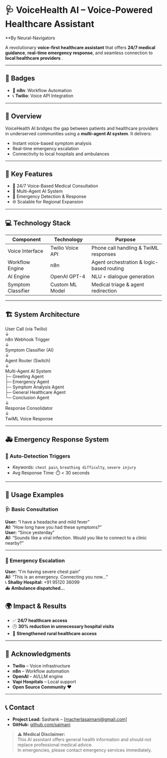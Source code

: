 # 🩺 VoiceHealth AI – Voice-Powered Healthcare Assistant  
**By Neural-Navigators 

A revolutionary **voice-first healthcare assistant** that offers **24/7 medical guidance**, **real-time emergency response**, and seamless connection to **local healthcare providers** .

---

## 🏅 Badges  
- 🧩 **n8n**: Workflow Automation  
- 📞 **Twilio**: Voice API Integration  

---

## 🧭 Overview  
VoiceHealth AI bridges the gap between patients and healthcare providers in underserved communities using a **multi-agent AI system**. It delivers:
- Instant voice-based symptom analysis  
- Real-time emergency escalation  
- Connectivity to local hospitals and ambulances  

---

## 🎯 Key Features  
- 🔁 24/7 Voice-Based Medical Consultation  
- 🧠 Multi-Agent AI System  
- 🚨 Emergency Detection & Response    
- 🌐 Scalable for Regional Expansion  

---

## 💻 Technology Stack  

| Component         | Technology         | Purpose                                           |
|------------------|--------------------|---------------------------------------------------|
| Voice Interface   | Twilio Voice API   | Phone call handling & TwiML responses             |
| Workflow Engine   | n8n                | Agent orchestration & logic-based routing         |
| AI Engine         | OpenAI GPT-4       | NLU + dialogue generation                         |
| Symptom Classifier| Custom ML Model    | Medical triage & agent redirection                |


---

## 🏗️ System Architecture  

User Call (via Twilio)\
↓\
n8n Webhook Trigger\
↓\
Symptom Classifier (AI)\
↓\
Agent Router (Switch)\
↓\
Multi-Agent AI System\
├─ Greeting Agent\
├─ Emergency Agent\
├─ Symptom Analysis Agent\
├─ General Healthcare Agent\
└─ Conclusion Agent\
↓\
Response Consolidator\
↓\
TwiML Voice Response


---

## 🚑 Emergency Response System  

### 🧠 Auto-Detection Triggers
- Keywords: `chest pain`, `breathing difficulty`, `severe injury`  
- Avg Response Time: ⏱️ < 30 seconds

---

## 💬 Usage Examples

### 🩺 Basic Consultation

**User:** “I have a headache and mild fever”  
**AI:** “How long have you had these symptoms?”  
**User:** “Since yesterday”  
**AI:** “Sounds like a viral infection. Would you like to connect to a clinic nearby?”

---

### 🚨 Emergency Escalation

**User:** “I'm having severe chest pain”  
**AI:** “This is an emergency. Connecting you now...”  
📞 **Shalby Hospital:** +91 95120 36099  
🚑 **Ambulance dispatched…**


## 🌍 Impact & Results

- ✅ **24/7 healthcare access**
- 🕒 **30% reduction in unnecessary hospital visits**
- 🌱 **Strengthened rural healthcare access**

---

## 🙌 Acknowledgments

- **Twilio** – Voice infrastructure  
- **n8n** – Workflow automation  
- **OpenAI** – AI/LLM engine  
- **Vapi Hospitals** – Local support  
- **Open Source Community** ❤️

---

## 📞 Contact

- **Project Lead:** Sashank – [macherlasaimani@gmail.com]  
- **GitHub:** [github.com/saimani]([https://github.com/yourusername/voicehealth-ai](https://github.com/saimani1232))

> ⚠️ **Medical Disclaimer:**  
> This AI assistant offers general health information and should not replace professional medical advice.  
> In emergencies, please contact emergency services immediately.


